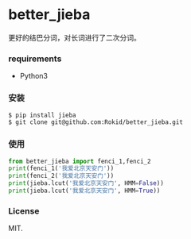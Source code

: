 # better_jieba

更好的结巴分词，对长词进行了二次分词。

### requirements

- Python3

### 安装

```bash
$ pip install jieba
$ git clone git@github.com:Rokid/better_jieba.git
```

### 使用

```py
from better_jieba import fenci_1,fenci_2
print(fenci_1('我爱北京天安门'))
print(fenci_2('我爱北京天安门'))
print(jieba.lcut('我爱北京天安门', HMM=False))
print(jieba.lcut('我爱北京天安门', HMM=True))

```

### License

MIT.
